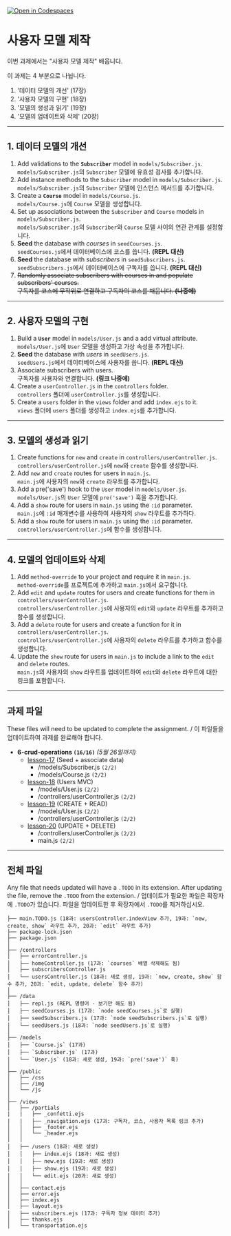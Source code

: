 [![Open in Codespaces](https://classroom.github.com/assets/launch-codespace-7f7980b617ed060a017424585567c406b6ee15c891e84e1186181d67ecf80aa0.svg)](https://classroom.github.com/open-in-codespaces?assignment_repo_id=15120961)
# 사용자 모델 제작

이번 과제에서는 "사용자 모델 제작" 배웁니다.

이 과제는 4 부분으로 나뉩니다.

1. '데이터 모델의 개선' (17장)
2. '사용자 모델의 구현' (18장)
3. '모델의 생성과 읽기' (19장)
4. '모델의 업데이트와 삭제' (20장)

---

## 1. 데이터 모델의 개선

1. Add validations to the **`Subscriber`** model in `models/Subscriber.js`.<br>
   `models/Subscriber.js`의 `Subscriber` 모델에 유효성 검사를 추가합니다.
2. Add instance methods to the `Subscriber` model in `models/Subscriber.js`.<br>
   `models/Subscriber.js`의 `Subscriber` 모델에 인스턴스 메서드를 추가합니다.
3. Create a **`Course`** model in `models/Course.js`.<br>
   `models/Course.js`에 `Course` 모델을 생성합니다.
4. Set up associations between the `Subscriber` and `Course` models in `models/Subscriber.js`.<br>
   `models/Subscriber.js`의 `Subscriber`와 `Course` 모델 사이의 연관 관계를 설정합니다.
5. **Seed** the database with _courses_ in `seedCourses.js`.<br>
   `seedCourses.js`에서 데이터베이스에 코스를 씁니다. **(REPL 대신)**
6. **Seed** the database with _subscribers_ in `seedSubscribers.js`.<br>
   `seedSubscribers.js`에서 데이터베이스에 구독자를 씁니다. **(REPL 대신)**
7. <del>Randomly associate subscribers with courses in and populate subscribers' courses.<br>
   구독자를 코스에 무작위로 연결하고 구독자의 코스를 채웁니다. **(나중에)**</del>

---

## 2. 사용자 모델의 구현

1. Build a **`User`** model in `models/User.js` and a add virtual attribute.<br>
   `models/User.js`에 `User` 모델을 생성하고 가상 속성을 추가합니다.
2. **Seed** the database with _users_ in `seedUsers.js`.<br>
   `seedUsers.js`에서 데이터베이스에 사용자를 씁니다. **(REPL 대신)**
3. Associate subscribers with users.<br>
   구독자를 사용자와 연결합니다. **(링크 나중에)**
4. Create a `userController.js` in the `controllers` folder.<br>
   `controllers` 폴더에 `userController.js`를 생성합니다.
5. Create a `users` folder in the `views` folder and add `index.ejs` to it.<br>
   `views` 폴더에 `users` 폴더를 생성하고 `index.ejs`를 추가합니다.

---

## 3. 모델의 생성과 읽기

1. Create functions for `new` and `create` in `controllers/userController.js`.<br>
   `controllers/userController.js`에 `new`와 `create` 함수를 생성합니다.
2. Add `new` and `create` routes for users in `main.js`.<br>
   `main.js`에 사용자의 `new`와 `create` 라우트를 추가합니다.
3. Add a pre('save') hook to the `User` model in `models/User.js`.<br>
   `models/User.js`의 `User` 모델에 `pre('save')` 훅을 추가합니다.
4. Add a `show` route for users in `main.js` using the `:id` parameter.<br>
   `main.js`에 `:id` 매개변수를 사용하여 사용자의 `show` 라우트를 추가하다.
5. Add a `show` route for users in `main.js` using the `:id` parameter. <br>
   `controllers/userController.js`에 함수를 생성합니다.

---

## 4. 모델의 업데이트와 삭제

1. Add `method-override` to your project and require it in `main.js`.<br>
   `method-override`를 프로젝트에 추가하고 `main.js`에서 요구합니다.
2. Add `edit` and `update` routes for users and create functions for them in `controllers/userController.js`.<br>
   `controllers/userController.js`에 사용자의 `edit`와 `update` 라우트를 추가하고 함수를 생성합니다.
3. Add a `delete` route for users and create a function for it in `controllers/userController.js`.<br>
   `controllers/userController.js`에 사용자의 `delete` 라우트를 추가하고 함수를 생성합니다.
4. Update the `show` route for users in `main.js` to include a link to the `edit` and `delete` routes.<br>
   `main.js`의 사용자의 `show` 라우트를 업데이트하여 `edit`와 `delete` 라우트에 대한 링크를 포함합니다.

---

## 과제 파일

These files will need to be updated to complete the assignment. / 이 파일들을 업데이트하여 과제를 완료해야 합니다.

- **6-crud-operations `(16/16)`** _(5월 26일까지)_
  - [lesson-17](./lesson-17) (Seed + associate data)
    - /models/Subscriber.js `(2/2)`
    - /models/Course.js `(2/2)`
  - [lesson-18](./lesson-18) (Users MVC)
    - /models/User.js `(2/2)`
    - /controllers/userController.js `(2/2)`
  - [lesson-19](./lesson-19) (CREATE + READ)
    - /models/User.js `(2/2)`
    - /controllers/userController.js `(2/2)`
  - [lesson-20](./lesson-20) (UPDATE + DELETE)
    - /controllers/userController.js `(2/2)`
    - main.js `(2/2)`

---

## 전체 파일

Any file that needs updated will have a `.TODO` in its extension. After updating the file, remove the `.TODO` from the extension. / 업데이트가 필요한 파일은 확장자에 `.TODO`가 있습니다. 파일을 업데이트한 후 확장자에서 `.TODO`를 제거하십시오.

```
├── main.TODO.js (18과: usersController.indexView 추가, 19과: `new, create, show` 라우트 추가, 20과: `edit` 라우트 추가)
├── package-lock.json
├── package.json
│
├── /controllers
│   ├── errorController.js
│   ├── homeController.js (17과: `courses` 배열 삭제해도 됨)
│   ├── subscribersController.js
│   └── usersController.js (18과: 새로 생성, 19과: `new, create, show` 함수 추가, 20과: `edit, update, delete` 함수 추가)
│
├── /data
│   ├── repl.js (REPL 명령어 - 보기만 해도 됨)
│   ├── seedCourses.js (17과: `node seedCourses.js`로 실행)
│   ├── seedSubscribers.js (17과: `node seedSubscribers.js`로 실행)
│   └── seedUsers.js (18과: `node seedUsers.js`로 실행)
│
├── /models
│   ├── `Course.js` (17과)
│   ├── `Subscriber.js` (17과)
│   └── `User.js` (18과: 새로 생성, 19과: `pre('save')` 훅)
│
├── /public
│   ├── /css
│   ├── /img
│   └── /js
│
├── /views
│   ├── /partials
|   |   ├── _confetti.ejs
|   |   ├── _navigation.ejs (17과: 구독자, 코스, 사용자 목록 링크 추가)
│   │   ├── _footer.ejs
│   │   └── _header.ejs
│   │
│   ├── /users (18과: 새로 생성)
│   │   ├── index.ejs (18과: 새로 생성)
│   │   ├── new.ejs (19과: 새로 생성)
│   │   ├── show.ejs (19과: 새로 생성)
│   │   └── edit.ejs (20과: 새로 생성)
│   │
│   ├── contact.ejs
│   ├── error.ejs
│   ├── index.ejs
│   ├── layout.ejs
│   ├── subscribers.ejs (17과: 구독자 정보 데이터 추가)
│   ├── thanks.ejs
│   └── transportation.ejs
```
